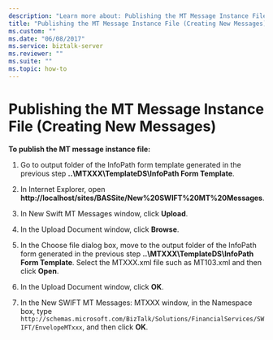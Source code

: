 ```yaml
---
description: "Learn more about: Publishing the MT Message Instance File (Creating New Messages)"
title: "Publishing the MT Message Instance File (Creating New Messages)"
ms.custom: ""
ms.date: "06/08/2017"
ms.service: biztalk-server
ms.reviewer: ""
ms.suite: ""
ms.topic: how-to
---
```

# Publishing the MT Message Instance File (Creating New Messages)
**To publish the MT message instance file:**  
  
1.  Go to output folder of the InfoPath form template generated in the previous step **..\MTXXX\TemplateDS\InfoPath Form Template**.  
  
2.  In Internet Explorer, open **http://localhost/sites/BASSite/New%20SWIFT%20MT%20Messages**.  
  
3.  In New Swift MT Messages window, click **Upload**.  
  
4.  In the Upload Document window, click **Browse**.  
  
5.  In the Choose file dialog box, move to the output folder of the InfoPath form generated in the previous step **..\MTXXX\TemplateDS\InfoPath Form Template**. Select the MTXXX.xml file such as MT103.xml and then click **Open**.  
  
6.  In the Upload Document window, click **OK**.  
  
7.  In the New SWIFT MT Messages: MTXXX window, in the Namespace box, type `http://schemas.microsoft.com/BizTalk/Solutions/FinancialServices/SWIFT/EnvelopeMTxxx`, and then click **OK**.
